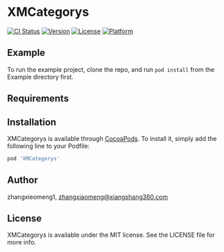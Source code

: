 # XMCategorys

[![CI Status](http://img.shields.io/travis/zhangxieomeng1/XMCategorys.svg?style=flat)](https://travis-ci.org/zhangxieomeng1/XMCategorys)
[![Version](https://img.shields.io/cocoapods/v/XMCategorys.svg?style=flat)](http://cocoapods.org/pods/XMCategorys)
[![License](https://img.shields.io/cocoapods/l/XMCategorys.svg?style=flat)](http://cocoapods.org/pods/XMCategorys)
[![Platform](https://img.shields.io/cocoapods/p/XMCategorys.svg?style=flat)](http://cocoapods.org/pods/XMCategorys)

## Example

To run the example project, clone the repo, and run `pod install` from the Example directory first.

## Requirements

## Installation

XMCategorys is available through [CocoaPods](http://cocoapods.org). To install
it, simply add the following line to your Podfile:

```ruby
pod 'XMCategorys'
```

## Author

zhangxieomeng1, zhangxiaomeng@xiangshang360.com

## License

XMCategorys is available under the MIT license. See the LICENSE file for more info.
